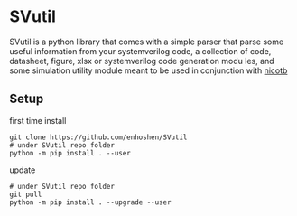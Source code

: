 # SVutil
 
  SVutil is a python library that comes with a simple parser that parse some useful information from your systemverilog code, a collection of code, datasheet, figure, xlsx or systemverilog code generation modu    les, and some simulation utility module meant to be used in conjunction with [nicotb](https://github.com/johnjohnlin/nicotb) 
 
  ## Setup
 
  first time install
  ```
  git clone https://github.com/enhoshen/SVutil
  # under SVutil repo folder
  python -m pip install . --user
  ```
 
  update
  ```
  # under SVutil repo folder
  git pull
  python -m pip install . --upgrade --user

